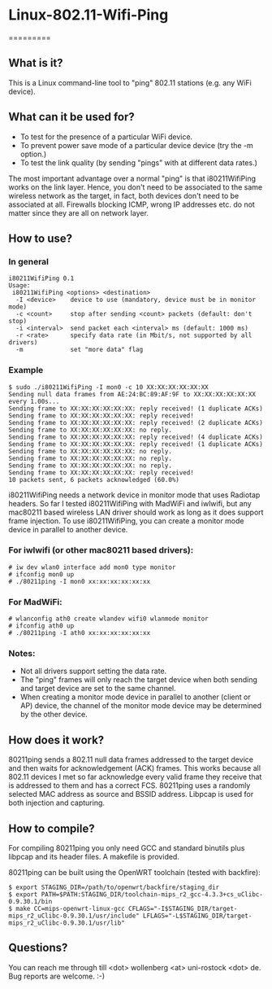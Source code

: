 # Linux-802.11-Wifi-Ping
=========

What is it?
-----------

This is a Linux command-line tool to "ping" 802.11 stations (e.g. any WiFi device).


What can it be used for?
------------------------

* To test for the presence of a particular WiFi device.
* To prevent power save mode of a particular device device (try the -m option.)
* To test the link quality (by sending "pings" with at different data rates.)

The most important advantage over a normal "ping" is that i80211WifiPing works on the link layer. Hence, you don't need to be associated to the same wireless network as the target, in fact, both devices don't need to be associated at all. Firewalls blocking ICMP, wrong IP addresses etc. do not matter since they are all on network layer.


How to use?
-----------

### In general
    i80211WifiPing 0.1
    Usage:
     i80211WifiPing <options> <destination>
      -I <device>    device to use (mandatory, device must be in monitor mode)
      -c <count>     stop after sending <count> packets (default: don't stop)
      -i <interval>  send packet each <interval> ms (default: 1000 ms)
      -r <rate>      specify data rate (in Mbit/s, not supported by all drivers)
      -m             set "more data" flag

### Example
    $ sudo ./i80211WifiPing -I mon0 -c 10 XX:XX:XX:XX:XX:XX
    Sending null data frames from AE:24:BC:89:AF:9F to XX:XX:XX:XX:XX:XX every 1.00s...
    Sending frame to XX:XX:XX:XX:XX:XX: reply received! (1 duplicate ACKs)
    Sending frame to XX:XX:XX:XX:XX:XX: reply received!
    Sending frame to XX:XX:XX:XX:XX:XX: reply received! (2 duplicate ACKs)
    Sending frame to XX:XX:XX:XX:XX:XX: no reply.
    Sending frame to XX:XX:XX:XX:XX:XX: reply received! (4 duplicate ACKs)
    Sending frame to XX:XX:XX:XX:XX:XX: reply received! (1 duplicate ACKs)
    Sending frame to XX:XX:XX:XX:XX:XX: no reply.
    Sending frame to XX:XX:XX:XX:XX:XX: no reply.
    Sending frame to XX:XX:XX:XX:XX:XX: no reply.
    Sending frame to XX:XX:XX:XX:XX:XX: reply received!
    10 packets sent, 6 packets acknowledged (60.0%)

i80211WifiPing needs a network device in monitor mode that uses Radiotap headers. So far I tested i80211WifiPing with MadWiFi and iwlwifi, but any mac80211 based wireless LAN driver should work as long as it does support frame injection. To use i80211WifiPing, you can create a monitor mode device in parallel to another device.

### For iwlwifi (or other mac80211 based drivers):
    # iw dev wlan0 interface add mon0 type monitor
    # ifconfig mon0 up
    # ./80211ping -I mon0 xx:xx:xx:xx:xx:xx

### For MadWiFi:
    # wlanconfig ath0 create wlandev wifi0 wlanmode monitor
    # ifconfig ath0 up
    # ./80211ping -I ath0 xx:xx:xx:xx:xx:xx

### Notes:
* Not all drivers support setting the data rate.
* The "ping" frames will only reach the target device when both sending and target device are set to the same channel.
* When creating a monitor mode device in parallel to another (client or AP) device, the channel of the monitor mode device may be determined by the other device.


How does it work?
-----------------

80211ping sends a 802.11 null data frames addressed to the target device and then waits for acknowledgement (ACK) frames. This works because all 802.11 devices I met so far acknowledge every valid frame they receive that is addressed to them and has a correct FCS. 80211ping uses a randomly selected MAC address as source and BSSID address. Libpcap is used for both injection and capturing.


How to compile?
---------------

For compiling 80211ping you only need GCC and standard binutils plus libpcap and its header files. A makefile is provided.

80211ping can be built using the OpenWRT toolchain (tested with backfire):

    $ export STAGING_DIR=/path/to/openwrt/backfire/staging_dir
    $ export PATH=$PATH:STAGING_DIR/toolchain-mips_r2_gcc-4.3.3+cs_uClibc-0.9.30.1/bin
    $ make CC=mips-openwrt-linux-gcc CFLAGS="-I$STAGING_DIR/target-mips_r2_uClibc-0.9.30.1/usr/include" LFLAGS="-L$STAGING_DIR/target-mips_r2_uClibc-0.9.30.1/usr/lib"


Questions?
----------

You can reach me through till &lt;dot&gt; wollenberg &lt;at&gt; uni-rostock &lt;dot&gt; de. Bug reports are welcome. :-)

